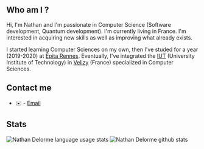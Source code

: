 ## Who am I ?

Hi,
I'm Nathan and I'm passionate in Computer Science (Software development, Quantum development). I'm currently living in France.
I'm interested in acquiring new skills as well as improving what already exists.

I started learning Computer Sciences on my own, then I've studed for a year (2019-2020) at [Epita Rennes](https://www.epita.fr/). Eventually, I've integrated the [IUT](https://www.uvsq.fr/dut-informatique-info) (University Institute of Technology) in [Velizy](https://www.google.com/maps/place/78140+V%C3%A9lizy-Villacoublay/data=!4m2!3m1!1s0x47e67be48118a7f9:0x40b82c3688c3650?sa=X&ved=2ahUKEwjaw_Cv67vvAhVIxoUKHcmsDIcQ8gEwJXoECDwQAQ) (France) specialized in Computer Sciences.

## Contact me

* ✉️ - [Email](mailto:nathandelorme2001@gmail.com)

## Stats

<img align="center" src="https://github-readme-stats.vercel.app/api/top-langs/?username=NathanDelorme&theme=auto" alt="Nathan Delorme language usage stats" />

<img align="center" src="https://github-readme-stats.vercel.app/api?username=NathanDelorme&show_icons=true&theme=default&line_height=27" alt="Nathan Delorme github stats" />
